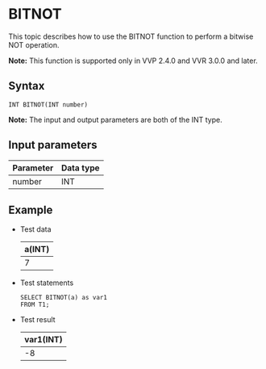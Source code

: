 # BITNOT

This topic describes how to use the BITNOT function to perform a bitwise NOT operation.

**Note:** This function is supported only in VVP 2.4.0 and VVR 3.0.0 and later.

## Syntax

```
INT BITNOT(INT number)     
```

**Note:** The input and output parameters are both of the INT type.

## Input parameters

|Parameter|Data type|
|---------|---------|
|number|INT|

## Example

-   Test data

    |a\(INT\)|
    |--------|
    |7|

-   Test statements

    ```
    SELECT BITNOT(a) as var1
    FROM T1;             
    ```

-   Test result

    |var1\(INT\)|
    |-----------|
    |-8|


